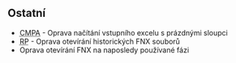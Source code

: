 ﻿---
categories: [fenix]
layout: fenix
---


## Ostatní
<ul>
<li><abbr title="Crossmediální postanalýza">CMPA</abbr> - Oprava načítání vstupního excelu s prázdnými sloupci</li>
<li><abbr title="Reachové plochy">RP</abbr> - Oprava otevírání historických FNX souborů</li>
<li>Oprava otevírání FNX na naposledy používané fázi</li>
</ul>






 